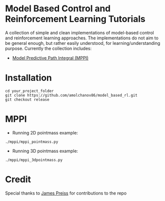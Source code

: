 # Model Based Control and Reinforcement Learning Tutorials

A collection of simple and clean implementations of model-based control and reinforcement learning approaches.
The implementations do not aim to be general enough, but rather easily understood, for learning/understanding purpose.
Currently the collection includes:

- [Model Predictive Path Integral (MPPI)](https://arc.aiaa.org/doi/10.2514/1.G001921) 

# Installation
```
cd your_project_folder
git clone https://github.com/amolchanov86/model_based_rl.git
git checkout release
```

# MPPI
- Running 2D pointmass example:
```
./mppi/mppi_pointmass.py
```

- Running 3D pointmass example:
```
./mppi/mppi_3dpointmass.py
```

# Credit
Special thanks to [James Preiss](https://robotics.usc.edu/~james/) for contributions to the repo
